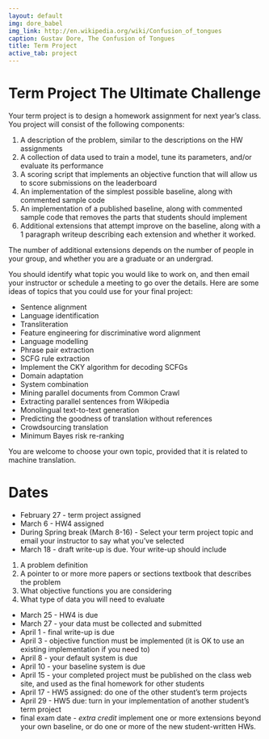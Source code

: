 ```yaml
---
layout: default
img: dore_babel
img_link: http://en.wikipedia.org/wiki/Confusion_of_tongues
caption: Gustav Dore, The Confusion of Tongues
title: Term Project
active_tab: project
---
```


Term Project <span class="text-muted">The Ultimate Challenge</span>
=============================================================

Your term project is to design a homework assignment for next year’s class.  You project will consist of the following components:

1. A description of the problem, similar to the descriptions on the HW assignments
1. A collection of data used to train a model, tune its parameters, and/or evaluate its performance
1. A scoring script that implements an objective function that will allow us to score submissions on the leaderboard
1. An implementation of the simplest possible baseline, along with commented sample code
1. An implementation of a published baseline, along with commented sample code that removes the parts that students should implement
1. Additional extensions that attempt improve on the baseline, along with a 1 paragraph writeup describing each extension and whether it worked.

The number of additional extensions depends on the number of people in your group, and whether you are a graduate or an undergrad.

You should identify what topic you would like to work on, and then email your instructor or schedule a meeting to go over the details.  Here are some ideas of topics that you could use for your final project: 

* Sentence alignment
* Language identification
* Transliteration
* Feature engineering for discriminative word alignment
* Language modelling
* Phrase pair extraction
* SCFG rule extraction
* Implement the CKY algorithm for decoding SCFGs
* Domain adaptation
* System combination
* Mining parallel documents from Common Crawl
* Extracting parallel sentences from Wikipedia
* Monolingual text-to-text generation 
* Predicting the goodness of translation without references
* Crowdsourcing translation
* Minimum Bayes risk re-ranking

You are welcome to choose your own topic, provided that it is related to machine translation.

# Dates
* February 27 - term project assigned
* March 6 - HW4 assigned
* During Spring break (March 8-16) - Select your term project topic and email your instructor to say what you’ve selected
* March 18 - draft write-up is due.  Your write-up should include 
1. A problem definition
1. A pointer to or more more papers or sections textbook that describes the problem
1. What objective functions you are considering
1. What type of data you will need to evaluate
* March 25 - HW4 is due
* March 27 - your data must be collected and submitted
* April 1 - final write-up is due
* April 3 - objective function must be implemented (it is OK to use an existing implementation if you need to)
* April 8 - your default system is due
* April 10 - your baseline system is due
* April 15 - your completed project must be published on the class web site, and used as the final homework for other students
* April 17 - HW5 assigned: do one of the other student’s term projects
* April 29 - HW5 due: turn in your implementation of another student’s term project
* final exam date - *extra credit* implement one or more extensions beyond your own baseline, or do one or more of the new student-written HWs.
